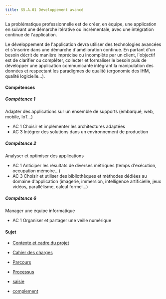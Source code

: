 ```yaml
---
title: S5.A.01 Développement avancé
---
```


La problématique professionnelle est de créer, en équipe, une application en suivant une démarche itérative ou incrémentale, avec une intégration continue de l'application.

Le développement de l'application devra utiliser des technologies avancées et s'inscrire dans une démarche d'amélioration continue. En partant d'un besoin décrit de manière imprécise ou incomplète par un client, l'objectif est de clarifier ou compléter, collecter et formaliser le besoin puis de développer une application communicante intégrant la manipulation des données et respectant les paradigmes de qualité (ergonomie des IHM, qualité logicielle…).

#### Compétences

##### Compétence 1

Adapter des applications sur un ensemble de supports (embarqué, web, mobile,
IoT…)

- AC 1 Choisir et implémenter les architectures adaptées
- AC 3 Intégrer des solutions dans un environnement de production

##### Compétence 2

Analyser et optimiser des applications

- AC 1 Anticiper les résultats de diverses métriques (temps d'exécution, occupation mémoire…)
- AC 3 Choisir et utiliser des bibliothèques et méthodes dédiées au domaine d'application (imagerie, immersion, intelligence artificielle, jeux vidéos, parallélisme, calcul formel…)

##### Compétence 6

Manager une équipe informatique

- AC 1 Organiser et partager une veille numérique

#### Sujet

- [Contexte et cadre du projet](contexte)

- [Cahier des charges](cdc)
- [Parcours](parcours)
- [Processus](processus)
- [saisie](saisie)
- [complement](complement)
